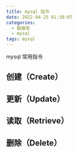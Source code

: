 ```yaml
---
title: mysql 指令
date: 2022-04-25 01:30:07
categories:
  - 数据库
  - mysql
tags: mysql
---
```


mysql 常用指令

<!-- more -->

## 创建（Create）

## 更新（Update）

## 读取（Retrieve）

## 删除（Delete）
